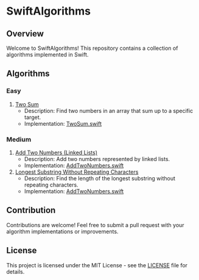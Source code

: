 # SwiftAlgorithms

## Overview

Welcome to SwiftAlgorithms! This repository contains a collection of algorithms implemented in Swift.

## Algorithms

### Easy
1. [Two Sum](./Easy/Two%20Sum)
   - Description: Find two numbers in an array that sum up to a specific target.
   - Implementation: [TwoSum.swift](./Easy/Two%20Sum/TwoSum.swift)

### Medium
1. [Add Two Numbers (Linked Lists)](./Medium/AddTwoNumbers)
   - Description: Add two numbers represented by linked lists.
   - Implementation: [AddTwoNumbers.swift](./Medium/Add%20Two%20Numbers/AddTwoNumbers.swift)
2. [Longest Substring Without Repeating Characters](./Medium/Longest%20Substring%20Without%20Repeating%20Characters)
   - Description: Find the length of the longest substring without repeating characters.
   - Implementation: [AddTwoNumbers.swift](./Medium/Add%20Two%20Numbers/AddTwoNumbers.swift)


## Contribution

Contributions are welcome! Feel free to submit a pull request with your algorithm implementations or improvements.

## License

This project is licensed under the MIT License - see the [LICENSE](./LICENSE) file for details.